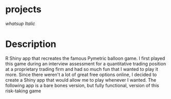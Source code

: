 # projects
_whatsup_
*Italic*
# Description
R Shiny app that recreates the famous Pymetric balloon game. I first played this game during an interview assessment for a quantitative trading position at a proprietary trading
firm and had so much fun that I wanted to play it more. Since there weren't a lot of great free options online, I decided to create a Shiny app that would allow me to play whenever
I wanted. The following app is a bare bones version, but fully functional, version of this risk-taking game
